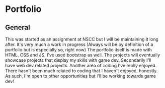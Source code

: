 # Portfolio
## General
This was started as an assignment at NSCC but I will be maintaining it long after. It's very much a work in progress (Always will be by definition of a portfolio but is especially so, right now)
The portfolio itself is made with HTML, CSS and JS. I've used bootstrap as well. 
The projects will eventually showcase projects that display my skills with game dev. Secondarily I'll have web dev related projects. Another area of coding I've really enjoyed.
There hasn't been much related to coding that I haven't enjoyed, honestly. As such, I'm open to other opportunities but I'll be working towards game dev!

